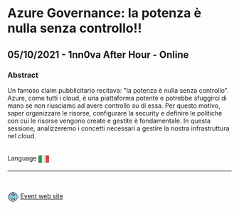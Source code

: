 # Azure Governance: la potenza è nulla senza controllo!!
## 05/10/2021 - 1nn0va After Hour - Online
### Abstract
Un famoso claim pubblicitario recitava: "la potenza è nulla senza controllo". Azure, come tutti i cloud, è una piattaforma potente e potrebbe sfuggirci di mano se non riusciamo ad avere controllo su di essa. Per questo motivo, saper organizzare le risorse, configurare la security e definire le politiche con cui le risorse vengono create e gestite è fondamentale. In questa sessione, analizzeremo i concetti necessari a gestire la nostra infrastruttura nel cloud.

<br/>
Language <img width="25" src="https://raw.githubusercontent.com/massimobonanni/massimobonanni/master/images/flagitaly.svg" style="vertical-align:middle">

<br/>

---

<br/>
<p>
<img width="25" src="https://raw.githubusercontent.com/massimobonanni/massimobonanni/master/images/eventwebsite.svg" style="vertical-align:middle"> 
<a href="https://www.eventbrite.it/e/biglietti-1nn0va-after-hour-fy22-5-puntata-181377814927?aff=ebdsoporgprofile">Event web site</a>
</p>

